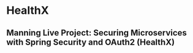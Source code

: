 # HealthX

## Manning Live Project: Securing Microservices with Spring Security and OAuth2 (HealthX)


